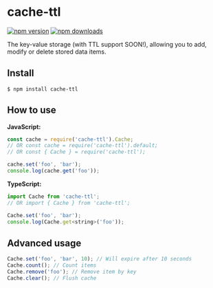 # cache-ttl

[![npm version](https://img.shields.io/npm/v/cache-ttl.svg?style=flat-square)](https://www.npmjs.org/package/cache-ttl)
[![npm downloads](https://img.shields.io/npm/dm/cache-ttl.svg?style=flat-square)](http://npm-stat.com/charts.html?package=cache-ttl)

The key-value storage (with TTL support SOON!), allowing you to add, modify or delete stored data items.

## Install

```
$ npm install cache-ttl
```

## How to use

**JavaScript:**

```js
const cache = require('cache-ttl').Cache;
// OR const cache = require('cache-ttl').default;
// OR const { Cache } = require('cache-ttl');

cache.set('foo', 'bar');
console.log(cache.get('foo'));
```

**TypeScript:**

```js
import Cache from 'cache-ttl';
// OR import { Cache } from 'cache-ttl';

Cache.set('foo', 'bar');
console.log(Cache.get<string>('foo'));
```

## Advanced usage

```js
Cache.set('foo', 'bar', 10); // Will expire after 10 seconds
Cache.count(); // Count items
Cache.remove('foo'); // Remove item by key
Cache.clear(); // Flush cache
```
